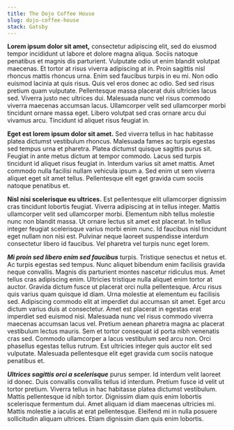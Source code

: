 ```yaml
---
title: The Dojo Coffee House
slug: dojo-coffee-house
stack: Gatsby
---
```


**Lorem ipsum dolor sit amet,** consectetur adipiscing elit, sed do eiusmod tempor incididunt ut labore et dolore magna aliqua. Sociis natoque penatibus et magnis dis parturient. Vulputate odio ut enim blandit volutpat maecenas. Et tortor at risus viverra adipiscing at in. Proin sagittis nisl rhoncus mattis rhoncus urna. Enim sed faucibus turpis in eu mi. Non odio euismod lacinia at quis risus. Quis vel eros donec ac odio. Sed sed risus pretium quam vulputate. Pellentesque massa placerat duis ultricies lacus sed. Viverra justo nec ultrices dui. Malesuada nunc vel risus commodo viverra maecenas accumsan lacus. Ullamcorper velit sed ullamcorper morbi tincidunt ornare massa eget. Libero volutpat sed cras ornare arcu dui vivamus arcu. Tincidunt id aliquet risus feugiat in.

**Eget est lorem ipsum dolor sit amet.** Sed viverra tellus in hac habitasse platea dictumst vestibulum rhoncus. Malesuada fames ac turpis egestas sed tempus urna et pharetra. Platea dictumst quisque sagittis purus sit. Feugiat in ante metus dictum at tempor commodo. Lacus sed turpis tincidunt id aliquet risus feugiat in. Interdum varius sit amet mattis. Amet commodo nulla facilisi nullam vehicula ipsum a. Sed enim ut sem viverra aliquet eget sit amet tellus. Pellentesque elit eget gravida cum sociis natoque penatibus et.

**Nisl nisi scelerisque eu ultrices.** Est pellentesque elit ullamcorper dignissim cras tincidunt lobortis feugiat. Viverra adipiscing at in tellus integer. Mattis ullamcorper velit sed ullamcorper morbi. Elementum nibh tellus molestie nunc non blandit massa. Ut ornare lectus sit amet est placerat. In tellus integer feugiat scelerisque varius morbi enim nunc. Id faucibus nisl tincidunt eget nullam non nisi est. Pulvinar neque laoreet suspendisse interdum consectetur libero id faucibus. Vel pharetra vel turpis nunc eget lorem.

***Mi proin sed libero enim sed faucibus*** turpis. Tristique senectus et netus et. Ac turpis egestas sed tempus. Nunc aliquet bibendum enim facilisis gravida neque convallis. Magnis dis parturient montes nascetur ridiculus mus. Amet tellus cras adipiscing enim. Ultricies tristique nulla aliquet enim tortor at auctor. Gravida dictum fusce ut placerat orci nulla pellentesque. Arcu risus quis varius quam quisque id diam. Urna molestie at elementum eu facilisis sed. Adipiscing commodo elit at imperdiet dui accumsan sit amet. Eget arcu dictum varius duis at consectetur. Amet est placerat in egestas erat imperdiet sed euismod nisi. Malesuada nunc vel risus commodo viverra maecenas accumsan lacus vel. Pretium aenean pharetra magna ac placerat vestibulum lectus mauris. Sem et tortor consequat id porta nibh venenatis cras sed. Commodo ullamcorper a lacus vestibulum sed arcu non. Orci phasellus egestas tellus rutrum. Est ultricies integer quis auctor elit sed vulputate. Malesuada pellentesque elit eget gravida cum sociis natoque penatibus et.

***Ultrices sagittis orci a scelerisque*** purus semper. Id interdum velit laoreet id donec. Duis convallis convallis tellus id interdum. Pretium fusce id velit ut tortor pretium. Viverra tellus in hac habitasse platea dictumst vestibulum. Mattis pellentesque id nibh tortor. Dignissim diam quis enim lobortis scelerisque fermentum dui. Amet aliquam id diam maecenas ultricies mi. Mattis molestie a iaculis at erat pellentesque. Eleifend mi in nulla posuere sollicitudin aliquam ultrices. Etiam dignissim diam quis enim lobortis.